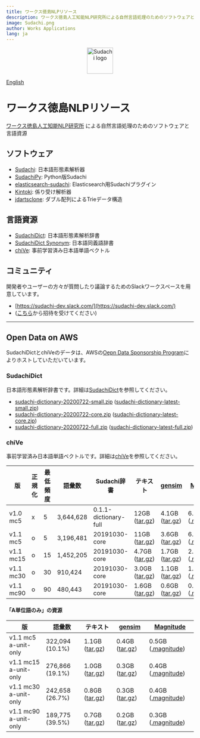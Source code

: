 ```yaml
---
title: ワークス徳島NLPリソース
description: ワークス徳島人工知能NLP研究所による自然言語処理のためのソフトウェアと言語資源 - 形態素解析器Sudachiや単語ベクトルchiVeなど
image: Sudachi.png
author: Works Applications
lang: ja
---
```



<p align="center"><img width="70" src="./Sudachi.png" alt="Sudachi logo"></p>

[English](index.en)


# ワークス徳島NLPリソース

[ワークス徳島人工知能NLP研究所](https://www.worksap.co.jp/about/csr/nlp/) による自然言語処理のためのソフトウェアと言語資源


## ソフトウェア

- [Sudachi](https://github.com/WorksApplications/Sudachi): 日本語形態素解析器
- [SudachiPy](https://github.com/WorksApplications/SudachiPy): Python版Sudachi
- [elasticsearch-sudachi](https://github.com/WorksApplications/elasticsearch-sudachi): Elasticsearch用Sudachiプラグイン
- [Kintoki](https://github.com/WorksApplications/kintoki): 係り受け解析器
- [jdartsclone](https://github.com/WorksApplications/jdartsclone): ダブル配列によるTrieデータ構造


## 言語資源

- [SudachiDict](https://github.com/WorksApplications/SudachiDict): 日本語形態素解析辞書
- [SudachiDict Synonym](https://github.com/WorksApplications/SudachiDict/blob/develop/docs/synonyms.md): 日本語同義語辞書
- [chiVe](https://github.com/WorksApplications/chiVe): 事前学習済み日本語単語ベクトル

## コミュニティ

開発者やユーザーの方々が質問したり議論するためのSlackワークスペースを用意しています。

- [https://sudachi-dev.slack.com/](https://sudachi-dev.slack.com/)
- ([こちら](https://join.slack.com/t/sudachi-dev/shared_invite/enQtMzg2NTI2NjYxNTUyLTMyYmNkZWQ0Y2E5NmQxMTI3ZGM3NDU0NzU4NGE1Y2UwYTVmNTViYjJmNDI0MWZiYTg4ODNmMzgxYTQ3ZmI2OWU)から招待を受けてください)


***


## Open Data on AWS

SudachiDictとchiVeのデータは、AWSの[Oepn Data Sponsorship Program](https://registry.opendata.aws/sudachi/)によりホストしていただいています。

### SudachiDict

日本語形態素解析辞書です。詳細は[SudachiDict](https://github.com/WorksApplications/SudachiDict)を参照してください。

- [sudachi-dictionary-20200722-small.zip](https://sudachi.s3-ap-northeast-1.amazonaws.com/sudachidict/sudachi-dictionary-20200722-small.zip) ([sudachi-dictionary-latest-small.zip](https://sudachi.s3-ap-northeast-1.amazonaws.com/sudachidict/sudachi-dictionary-latest-small.zip))
- [sudachi-dictionary-20200722-core.zip](https://sudachi.s3-ap-northeast-1.amazonaws.com/sudachidict/sudachi-dictionary-20200722-core.zip) ([sudachi-dictionary-latest-core.zip](https://sudachi.s3-ap-northeast-1.amazonaws.com/sudachidict/sudachi-dictionary-latest-core.zip))
- [sudachi-dictionary-20200722-full.zip](https://sudachi.s3-ap-northeast-1.amazonaws.com/sudachidict/sudachi-dictionary-20200722-full.zip) ([sudachi-dictionary-latest-full.zip](https://sudachi.s3-ap-northeast-1.amazonaws.com/sudachidict/sudachi-dictionary-latest-full.zip))

### chiVe

事前学習済み日本語単語ベクトルです。詳細は[chiVe](https://github.com/WorksApplications/chiVe)を参照してください。

| 版        | 正規化 | 最低頻度 | 語彙数    | Sudachi辞書           | テキスト                                                                                               | [gensim](https://radimrehurek.com/gensim/)                                                                    | [Magnitude](https://github.com/plasticityai/magnitude)                                                        |
| --------- | ------ | -------- | --------- | --------------------- | ------------------------------------------------------------------------------------------------------ | ------------------------------------------------------------------------------------------------------------- | ------------------------------------------------------------------------------------------------------------- |
| v1.0 mc5  | x      | 5        | 3,644,628 | 0.1.1-dictionary-full | 12GB ([tar.gz](https://sudachi.s3-ap-northeast-1.amazonaws.com/chive/chive-1.0-mc5-20190314.tar.gz))   | 4.1GB ([tar.gz](https://sudachi.s3-ap-northeast-1.amazonaws.com/chive/chive-1.0-mc5-20190314_gensim.tar.gz))  | 6.7GB ([.magnitude](https://sudachi.s3-ap-northeast-1.amazonaws.com/chive/chive-1.0-mc5-20190314.magnitude))  |
| v1.1 mc5  | o      | 5        | 3,196,481 | 20191030-core         | 11GB ([tar.gz](https://sudachi.s3-ap-northeast-1.amazonaws.com/chive/chive-1.1-mc5-20200318.tar.gz))   | 3.6GB ([tar.gz](https://sudachi.s3-ap-northeast-1.amazonaws.com/chive/chive-1.1-mc5-20200318_gensim.tar.gz))  | 6.0GB ([.magnitude](https://sudachi.s3-ap-northeast-1.amazonaws.com/chive/chive-1.1-mc5-20200318.magnitude))  |
| v1.1 mc15 | o      | 15       | 1,452,205 | 20191030-core         | 4.7GB ([tar.gz](https://sudachi.s3-ap-northeast-1.amazonaws.com/chive/chive-1.1-mc15-20200318.tar.gz)) | 1.7GB ([tar.gz](https://sudachi.s3-ap-northeast-1.amazonaws.com/chive/chive-1.1-mc15-20200318_gensim.tar.gz)) | 2.6GB ([.magnitude](https://sudachi.s3-ap-northeast-1.amazonaws.com/chive/chive-1.1-mc15-20200318.magnitude)) |
| v1.1 mc30 | o      | 30       | 910,424   | 20191030-core         | 3.0GB ([tar.gz](https://sudachi.s3-ap-northeast-1.amazonaws.com/chive/chive-1.1-mc30-20200318.tar.gz)) | 1.1GB ([tar.gz](https://sudachi.s3-ap-northeast-1.amazonaws.com/chive/chive-1.1-mc30-20200318_gensim.tar.gz)) | 1.6GB ([.magnitude](https://sudachi.s3-ap-northeast-1.amazonaws.com/chive/chive-1.1-mc30-20200318.magnitude)) |
| v1.1 mc90 | o      | 90       | 480,443   | 20191030-core         | 1.6GB ([tar.gz](https://sudachi.s3-ap-northeast-1.amazonaws.com/chive/chive-1.1-mc90-20200318.tar.gz)) | 0.6GB ([tar.gz](https://sudachi.s3-ap-northeast-1.amazonaws.com/chive/chive-1.1-mc90-20200318_gensim.tar.gz)) | 0.8GB ([.magnitude](https://sudachi.s3-ap-northeast-1.amazonaws.com/chive/chive-1.1-mc90-20200318.magnitude)) |

#### 「A単位語のみ」の資源

| 版                    | 語彙数          | テキスト                                                                                                           | [gensim](https://radimrehurek.com/gensim/)                                                                                | [Magnitude](https://github.com/plasticityai/magnitude)                                                                   |
| --------------------- | --------------- | ------------------------------------------------------------------------------------------------------------------ | ------------------------------------------------------------------------------------------------------------------------- | ------------------------------------------------------------------------------------------------------------------------ |
| v1.1 mc5 a-unit-only  | 322,094 (10.1%) | 1.1GB ([tar.gz](https://sudachi.s3-ap-northeast-1.amazonaws.com/chive/chive-1.1-mc5-20200318-a-unit-only.tar.gz))  | 0.4GB ([tar.gz](https://sudachi.s3-ap-northeast-1.amazonaws.com/chive/chive-1.1-mc5-20200318-a-unit-only_gensim.tar.gz))  | 0.5GB ([.magnitude](https://sudachi.s3-ap-northeast-1.amazonaws.com/chive/chive-1.1-mc5-20200318-a-unit-only.magnitude)) |
| v1.1 mc15 a-unit-only | 276,866 (19.1%) | 1.0GB ([tar.gz](https://sudachi.s3-ap-northeast-1.amazonaws.com/chive/chive-1.1-mc15-20200318-a-unit-only.tar.gz)) | 0.3GB ([tar.gz](https://sudachi.s3-ap-northeast-1.amazonaws.com/chive/chive-1.1-mc15-20200318-a-unit-only_gensim.tar.gz)) | 0.4GB ([.magnitude](https://sudachi.s3-ap-northeast-1.amazonaws.com/chive/chive-1.1-mc15-20200318-a-unit-only.magnitude))   |
| v1.1 mc30 a-unit-only | 242,658 (26.7%) | 0.8GB ([tar.gz](https://sudachi.s3-ap-northeast-1.amazonaws.com/chive/chive-1.1-mc30-20200318-a-unit-only.tar.gz)) | 0.3GB ([tar.gz](https://sudachi.s3-ap-northeast-1.amazonaws.com/chive/chive-1.1-mc30-20200318-a-unit-only_gensim.tar.gz)) | 0.4GB ([.magnitude](https://sudachi.s3-ap-northeast-1.amazonaws.com/chive/chive-1.1-mc30-20200318-a-unit-only.magnitude))       |
| v1.1 mc90 a-unit-only | 189,775 (39.5%) | 0.7GB ([tar.gz](https://sudachi.s3-ap-northeast-1.amazonaws.com/chive/chive-1.1-mc90-20200318-a-unit-only.tar.gz)) | 0.2GB ([tar.gz](https://sudachi.s3-ap-northeast-1.amazonaws.com/chive/chive-1.1-mc90-20200318-a-unit-only_gensim.tar.gz)) | 0.3GB ([.magnitude](https://sudachi.s3-ap-northeast-1.amazonaws.com/chive/chive-1.1-mc90-20200318-a-unit-only.magnitude))       |

